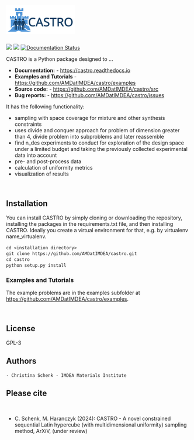 # <img alt="CASTRO" src="branding/CASTRO-Logo.svg" height="80">

[![](https://img.shields.io/github/license/AMDatIMDEA/castro)](https://github.com/AMDatIMDEA/castro/blob/master/LICENSE)
[![](https://img.shields.io/github/last-commit/AMDatIMDEA/castro)](https://github.com/AMDatIMDEA/castro/)
[![Documentation Status](https://readthedocs.org/projects/castro/badge/?version=latest)](https://castro.readthedocs.io/en/latest/py-modindex.html)


CASTRO is a Python package designed to ...

- **Documentation:** - https://castro.readthedocs.io
- **Examples and Tutorials** - https://github.com/AMDatIMDEA/castro/examples
- **Source code:** - https://github.com/AMDatIMDEA/castro/src
- **Bug reports:** - https://github.com/AMDatIMDEA/castro/issues

It has the following functionality:
 - sampling with space coverage for mixture and other synthesis constraints
 - uses divide and conquer approach for problem of dimension greater than 4, divide problem into subproblems and later reassemble
 - find n_des experiments to conduct for exploration of the design space under a limited budget and taking the previously collected experimental data into account
 - pre- and post-process data
 - calculation of uniformity metrics
 - visualization of results

<br>

## Installation

You can install CASTRO by simply cloning or downloading the repository, installing the packages in the requirements.txt file, and then installing CASTRO. Ideally you create a virtual environment for that, e.g. by virtualenv name_virtualenv.

    cd <installation directory>
    git clone https://github.com/AMDatIMDEA/castro.git
    cd castro
    python setup.py install

### Examples and Tutorials

The example problems are in the examples subfolder at https://github.com/AMDatIMDEA/castro/examples.

<br>

## License

GPL-3


## Authors

    - Christina Schenk - IMDEA Materials Institute

## Please cite
<br>

 - C. Schenk, M. Haranczyk (2024): CASTRO - A novel constrained sequential Latin hypercube (with multidimensional uniformity) sampling method, ArXiV, (under review)
